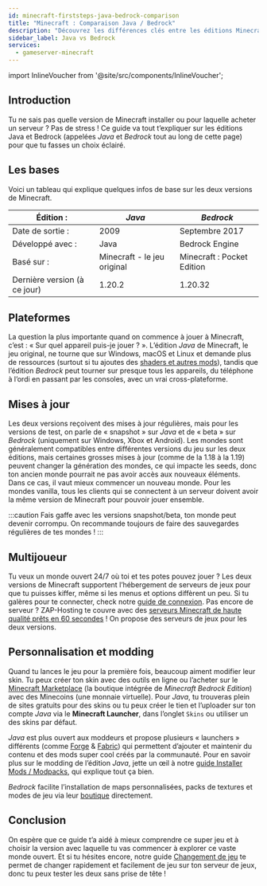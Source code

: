 ```yaml
---
id: minecraft-firststeps-java-bedrock-comparison
title: "Minecraft : Comparaison Java / Bedrock"
description: "Découvrez les différences clés entre les éditions Minecraft Java et Bedrock pour choisir la meilleure version pour votre expérience de jeu → En savoir plus maintenant"
sidebar_label: Java vs Bedrock
services:
  - gameserver-minecraft
---
```


import InlineVoucher from '@site/src/components/InlineVoucher';

## Introduction

Tu ne sais pas quelle version de Minecraft installer ou pour laquelle acheter un serveur ? Pas de stress ! Ce guide va tout t’expliquer sur les éditions Java et Bedrock (appelées *Java* et *Bedrock* tout au long de cette page) pour que tu fasses un choix éclairé.

<InlineVoucher />

## Les bases

Voici un tableau qui explique quelques infos de base sur les deux versions de Minecraft.

| Édition :                      | *Java*                        | *Bedrock*                 |
| ------------------------------ | ----------------------------- | ------------------------- |
| Date de sortie :               | 2009                          | Septembre 2017            |
| Développé avec :               | Java                          | Bedrock Engine            |
| Basé sur :                    | Minecraft - le jeu original   | Minecraft : Pocket Edition |
| Dernière version (à ce jour)  | 1.20.2                        | 1.20.32                   |

## Plateformes

La question la plus importante quand on commence à jouer à Minecraft, c’est : « Sur quel appareil puis-je jouer ? ». L’édition *Java* de Minecraft, le jeu original, ne tourne que sur Windows, macOS et Linux et demande plus de ressources (surtout si tu ajoutes des [shaders et autres mods](#customization-and-modding)), tandis que l’édition *Bedrock* peut tourner sur presque tous les appareils, du téléphone à l’ordi en passant par les consoles, avec un vrai cross-plateforme.

## Mises à jour

Les deux versions reçoivent des mises à jour régulières, mais pour les versions de test, on parle de « snapshot » sur *Java* et de « beta » sur *Bedrock* (uniquement sur Windows, Xbox et Android). Les mondes sont généralement compatibles entre différentes versions du jeu sur les deux éditions, mais certaines grosses mises à jour (comme de la 1.18 à la 1.19) peuvent changer la génération des mondes, ce qui impacte les seeds, donc ton ancien monde pourrait ne pas avoir accès aux nouveaux éléments. Dans ce cas, il vaut mieux commencer un nouveau monde. Pour les mondes vanilla, tous les clients qui se connectent à un serveur doivent avoir la même version de Minecraft pour pouvoir jouer ensemble.

:::caution 
Fais gaffe avec les versions snapshot/beta, ton monde peut devenir corrompu. On recommande toujours de faire des sauvegardes régulières de tes mondes !
:::

## Multijoueur

Tu veux un monde ouvert 24/7 où toi et tes potes pouvez jouer ? Les deux versions de Minecraft supportent l’hébergement de serveurs de jeux pour que tu puisses kiffer, même si les menus et options diffèrent un peu. Si tu galères pour te connecter, check notre [guide de connexion](minecraft-firststeps-connect.md). Pas encore de serveur ? ZAP-Hosting te couvre avec des [serveurs Minecraft de haute qualité prêts en 60 secondes](https://zap-hosting.com/en/minecraft-server-hosting/) ! On propose des serveurs de jeux pour les deux versions.

## Personnalisation et modding

Quand tu lances le jeu pour la première fois, beaucoup aiment modifier leur skin. Tu peux créer ton skin avec des outils en ligne ou l’acheter sur le [Minecraft Marketplace](https://www.minecraft.net/en-us/marketplace) (la boutique intégrée de *Minecraft Bedrock Edition*) avec des Minecoins (une monnaie virtuelle). Pour *Java*, tu trouveras plein de sites gratuits pour des skins ou tu peux créer le tien et l’uploader sur ton compte *Java* via le **Minecraft Launcher**, dans l’onglet `Skins` ou utiliser un des skins par défaut.

*Java* est plus ouvert aux moddeurs et propose plusieurs « launchers » différents (comme [Forge](https://files.minecraftforge.net/net/minecraftforge/forge/) & [Fabric](https://fabricmc.net/use/installer/)) qui permettent d’ajouter et maintenir du contenu et des mods super cool créés par la communauté. Pour en savoir plus sur le modding de l’édition *Java*, jette un œil à notre [guide Installer Mods / Modpacks](minecraft-forge-fabric-add-mods-modpacks.md), qui explique tout ça bien.

*Bedrock* facilite l’installation de maps personnalisées, packs de textures et modes de jeu via leur [boutique](https://www.minecraft.net/en-us/catalog) directement.

## Conclusion

On espère que ce guide t’a aidé à mieux comprendre ce super jeu et à choisir la version avec laquelle tu vas commencer à explorer ce vaste monde ouvert. Et si tu hésites encore, notre guide [Changement de jeu](gameserver-gameswitch.md) te permet de changer rapidement et facilement de jeu sur ton serveur de jeux, donc tu peux tester les deux sans prise de tête !

<InlineVoucher />